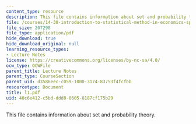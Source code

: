 ```yaml
---
content_type: resource
description: This file contains information about set and probability theory.
file: /courses/14-30-introduction-to-statistical-method-in-economics-spring-2006/40c6e412c5bdddd806058187cf175b29_l1.pdf
file_size: 207298
file_type: application/pdf
hide_download: true
hide_download_original: null
learning_resource_types:
- Lecture Notes
license: https://creativecommons.org/licenses/by-nc-sa/4.0/
ocw_type: OCWFile
parent_title: Lecture Notes
parent_type: CourseSection
parent_uid: d3586eec-c059-1000-3174-83753f4fcfbb
resourcetype: Document
title: l1.pdf
uid: 40c6e412-c5bd-ddd8-0605-8187cf175b29
---
```

This file contains information about set and probability theory.